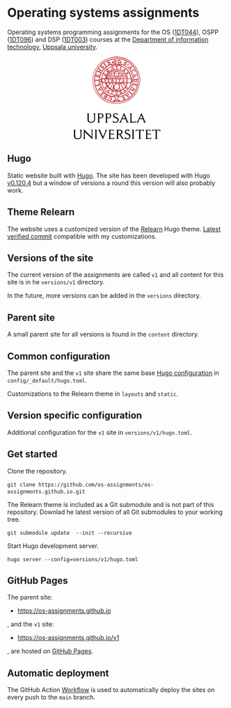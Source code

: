 # Operating systems assignments 

Operating systems programming assignments for the OS ([1DT044][os]), OSPP
([1DT096][ospp]) and DSP ([1DT003][dsp]) courses at the [Department of
information technology][it], [Uppsala university][uu].

[os]: https://www.uu.se/en/study/course?query=1DT044
[ospp]: https://www.uu.se/en/study/course?query=1DT096
[dsp]: https://www.uu.se/en/study/course?query=1DT003

[it]: https://www.it.uu.se/first?lang=en
[uu]: https://www.uu.se/en/     

<p align="center">
<picture>
 <source media="(prefers-color-scheme: dark)" srcset="static/css/images/uu-full-logo-dark.png">
 <img src="static/css/images/uu-full-logo-light.png">
</picture>
</p>

## Hugo

Static website built with [Hugo][hugo]. The site has been developed with Hugo
[v0.120.4][v0.120.v] but a window of versions a round this version will also
probably work. 

[hugo]: https://gohugo.io/

[v0.120.v]: https://github.com/gohugoio/hugo/releases/tag/v0.120.4
## Theme Relearn

The website uses a customized version of the [Relearn][relearn] Hugo theme.
[Latest verified commit][commit] compatible with my customizations. 

[relearn]: https://mcshelby.github.io/hugo-theme-relearn/

[commit]:
    https://github.com/McShelby/hugo-theme-relearn/commit/ee77892ea9591ed6ff7ec33173bfc4b1ea4f6895

## Versions of the site

The current version of the assignments are called `v1` and all content for this
site is in he `versions/v1` directory. 

In the future, more versions can  be added in the `versions` directory. 

## Parent site

A small parent site for all versions is found in the `content` directory.

## Common configuration

The parent site and the `v1` site share the same base [Hugo
configuration][config] in `config/_default/hugo.toml`.

[config]:https://gohugo.io/getting-started/configuration/

Customizations to the Relearn theme in `layouts` and `static`.

## Version specific configuration

Additional configuration for the `v1` site in `versions/v1/hugo.toml`.

## Get started

Clone the repository. 

```
git clone https://github.com/os-assignments/os-assignments.github.io.git
```

The Relearn theme is included as a Git submodule and is not part of this
repository. Downlad he latest version of all Git submodules to your working tree.  

```
git submodule update  --init --recursive
```

Start Hugo development server. 

```
hugo server --config=versions/v1/hugo.toml
```

## GitHub Pages

The parent site:

-  https://os-assignments.github.io

, and the `v1` site: 

- https://os-assignments.github.io/v1 
  
, are hosted on [GitHub Pages][pages].

[pages]: https://pages.github.com/

## Automatic deployment

The GitHub Action [Workflow](.github/workflows/hugo.yaml) is used to automatically deploy the
sites on every push to the `main` branch. 

[workflow]: https://github.com/os-assignments/os-assignments.github.io/blob/main/.github/workflows/hugo.yaml

[actions]: https://github.com/os-assignments/os-assignments.github.io/actions

[v1]: https://os-assignments.github.io/v1/